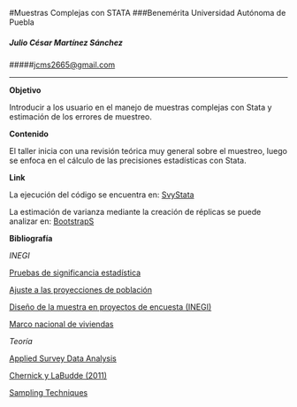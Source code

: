 #Muestras Complejas con STATA
###Benemérita Universidad Autónoma de Puebla
##### Julio César Martínez Sánchez 
#####jcms2665@gmail.com

___
**Objetivo**

Introducir a los usuario en el manejo de muestras complejas con Stata y estimación de los errores de muestreo.

**Contenido**

El taller inicia con una revisión teórica muy general sobre el muestreo, luego se enfoca en el cálculo de las precisiones estadísticas con Stata.

**Link**

La ejecución del código se encuentra en: [SvyStata](http://rpubs.com/jcms2665/SvyStata)

La estimación de varianza mediante la creación de réplicas se puede analizar en:  [BootstrapS](https://jcms2665.shinyapps.io/BootstrapS)

**Bibliografía**

*INEGI*

[Pruebas de significancia estadística](http://www.beta.inegi.org.mx/contenidos/proyectos/enchogares/regulares/enoe/doc/enoe_significancia.pdf)

[Ajuste a las proyecciones de población](http://www.beta.inegi.org.mx/contenidos/proyectos/enchogares/regulares/enoe/doc/Nota_Result_Proy.pdf)

[Diseño de la muestra en proyectos de encuesta (INEGI)](http://www.snieg.mx/contenidos/espanol/normatividad/doctos_genbasica/muestra_encuesta.pdf)

[Marco nacional de viviendas](http://www.inegi.org.mx/eventos/2013/Foro_Estadistica/doc/P-AnaMariaLanderos.pdf)

*Teoría*

[Applied Survey Data Analysis](http://www.isr.umich.edu/src/smp/asda/)

[Chernick y LaBudde (2011)](http://www.ievbras.ru/ecostat/Kiril/R/Biblio/R_eng/Chernick2011.pdf)

[Sampling Techniques](http://hbanaszak.mjr.uw.edu.pl/StatRozw/Books/Cochran_1977_Sampling%20Techniques.pdf)



